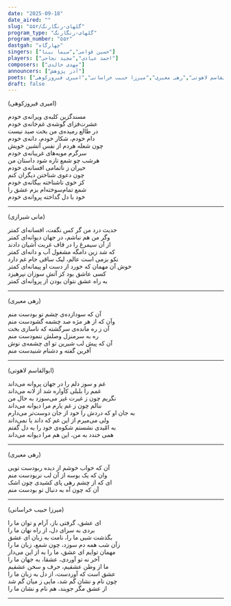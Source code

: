 ```yaml
---
date: "2025-09-18"
date_aired: ""
slug: "گلهای-رنگارنگ/۵۵۲"
program_type: "گلهای-رنگارنگ"
program_number: "۵۵۲"
dastgah: "چهارگاه"
singers: ["حسین قوامی","سیما بینا"]
players: ["احمد عبادی","مجید نجاحی"]
composers: ["مهدی خالدی"]
announcers: ["آذر پژوهش"]
poets: ["مانی شیرازی","ابوالقاسم لاهوتی","رهی معیری","میرزا حبیب خراسانی","امیری فیروزکوهی"]
draft: false
---
```


(امیری فیروزکوهی)

مسندگزین کلبه‌ی ویرانه‌ی خودم  
عشرت‌فزای گوشه‌ی غم‌خانه‌ی خودم  
در طالع رمیده‌ی من بخت صید نیست  
دام خودم، شکار خودم، دانه‌ی خودم  
چون شعله هردم از نفس آتشین خویش  
سرگرم مویه‌های غریبانه‌ی خودم  
هرشب چو شمع تازه شود داستان من  
حیران ز ناتمامی افسانه‌ی خودم  
چون دعوی شناختن دیگران کنم  
کز خوی ناشناخته بیگانه‌ی خودم  
شمع تمام‌سوخته‌ام بزم عشق را  
خود با دل گداخته پروانه‌ی خودم

---

(مانی شیرازی)

حدیث درد من گر کس نگفت، افسانه‌ای کمتر  
وگر من هم نباشم، در جهان دیوانه‌ای کمتر  
از آن سیمرغ را در قاف غربت آشیان دادند  
که شد زین دامگه مشغول آب و دانه‌ای کمتر  
نکو بزمی است عالم، لیک ساقی جام غم دارد  
خوش آن مهمان که خورد از دست او پیمانه‌ای کمتر  
کسی عاشق بود کز آتش سوزان نپرهیزد  
به راه عشق نتوان بودن از پروانه‌ای کمتر

---

(رهی معیری)

آن که سودازده‌ی چشم تو بودست منم  
وآن که از هر مژه صد چشمه گشودست منم  
آن ز ره مانده‌ی سرگشته که ناسازی بخت  
ره به سرمنزل وصلش ننمودست منم  
آن که پیش لب شیرین تو ای چشمه‌ی نوش  
آفرین گفته و دشنام شنیدست منم

---

(ابوالقاسم لاهوتی)

غم و سوز دلم را در جهان پروانه می‌داند  
غمم را بلبلی کآواره شد از لانه می‌داند  
نگریم چون ز غیرت غیر می‌سوزد به حال من  
ننالم چون ز غم یارم مرا دیوانه می‌داند  
به جان او که دردش را خود از جان دوست‌تر می‌دارم  
ولی می‌میرم از این غم که داند یا نمی‌داند  
به امّیدی نشستم شکوه‌ی خود را به دل گفتم  
همی خندد به من، این هم مرا دیوانه می‌داند

---

(رهی معیری)

آن که خواب خوشم از دیده ربودست تویی  
وان که یک بوسه از آن لب نربودست منم  
ای که از چشم رهی پای کشیدی چون اشک  
آن که چون آه به دنبال تو بودست منم

---

(میرزا حبیب خراسانی)

ای عشق، گرفتی باز، آرام و توان ما را  
بردی به سرای دل، از راه نهان ما را  
بگذشت شبی ما را، نامت به زبان ای عشق  
زآن شب همه دم سوزد، چون شمع، زبان ما را  
مهمان توایم ای عشق، ما را به از این می‌دار  
آخر نه تو آوردی، عشقا، به جهان ما را  
ما از وطن عشقیم، حرف و سخن عشقیم  
عشق است که آوردست، از دل به زبان ما را  
چون نام و نشان گم شد، مایی ز میان گم شد  
از عشق مگر جویند، هم نام و نشان ما را

---